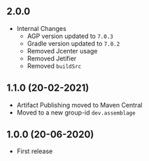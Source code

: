 ## 2.0.0
- Internal Changes
  - AGP version updated to `7.0.3`
  - Gradle version updated to `7.0.2`
  - Removed Jcenter usage
  - Removed Jetifier
  - Removed `buildSrc`

## 1.1.0 (20-02-2021)
- Artifact Publishing moved to Maven Central
- Moved to a new group-id `dev.assemblage`

## 1.0.0 (20-06-2020)
- First release